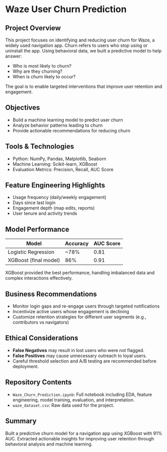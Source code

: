 # Waze User Churn Prediction

## Project Overview

This project focuses on identifying and reducing user churn for Waze, a widely used navigation app. Churn refers to users who stop using or uninstall the app. Using behavioral data, we built a predictive model to help answer:

- Who is most likely to churn?
- Why are they churning?
- When is churn likely to occur?

The goal is to enable targeted interventions that improve user retention and engagement.

## Objectives

- Build a machine learning model to predict user churn
- Analyze behavior patterns leading to churn
- Provide actionable recommendations for reducing churn

## Tools & Technologies

- Python: NumPy, Pandas, Matplotlib, Seaborn
- Machine Learning: Scikit-learn, XGBoost
- Evaluation Metrics: Precision, Recall, AUC Score

## Feature Engineering Highlights

- Usage frequency (daily/weekly engagement)
- Days since last login
- Engagement depth (map edits, reports)
- User tenure and activity trends

## Model Performance

| Model            | Accuracy | AUC Score |
|------------------|----------|-----------|
| Logistic Regression | ~78%     | 0.81      |
| XGBoost (final model) | 86%     | 0.91      |

XGBoost provided the best performance, handling imbalanced data and complex interactions effectively.

## Business Recommendations

- Monitor login gaps and re-engage users through targeted notifications
- Incentivize active users whose engagement is declining
- Customize retention strategies for different user segments (e.g., contributors vs navigators)

## Ethical Considerations

- **False Negatives** may result in lost users who were not flagged.
- **False Positives** may cause unnecessary outreach to loyal users.
- Careful threshold selection and A/B testing are recommended before deployment.

## Repository Contents

- `Waze_Churn_Prediction.ipynb`: Full notebook including EDA, feature engineering, model training, evaluation, and interpretation.
- `waze_dataset.csv`: Raw data used for the project.

## Summary

Built a predictive churn model for a navigation app using XGBoost with 91% AUC. Extracted actionable insights for improving user retention through behavioral analysis and machine learning.

